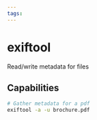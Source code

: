```yaml
---
tags:
---
```

# exiftool

Read/write metadata for files

## Capabilities

```bash
# Gather metadata for a pdf
exiftool -a -u brochure.pdf
```
